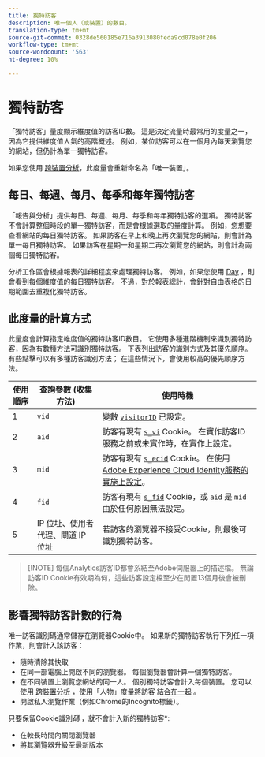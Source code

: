```yaml
---
title: 獨特訪客
description: 唯一個人（或裝置）的數目。
translation-type: tm+mt
source-git-commit: 0328de560185e716a3913080feda9cd078e0f206
workflow-type: tm+mt
source-wordcount: '563'
ht-degree: 10%

---
```



# 獨特訪客

「獨特訪客」量度顯示維度值的訪客ID數。 這是決定流量時最常用的度量之一，因為它提供維度值人氣的高階概述。 例如，某位訪客可以在一個月內每天瀏覽您的網站，但仍計為單一獨特訪客。

如果您使用 [跨裝置分析](../cda/cda-home.md)，此度量會重新命名為「唯一裝置」。

## 每日、每週、每月、每季和每年獨特訪客

「報告與分析」提供每日、每週、每月、每季和每年獨特訪客的選項。 獨特訪客不會計算整個時段的單一獨特訪客，而是會根據選取的量度計算。 例如，您想要查看網站的每日獨特訪客。 如果訪客在早上和晚上再次瀏覽您的網站，則會計為單一每日獨特訪客。 如果訪客在星期一和星期二再次瀏覽您的網站，則會計為兩個每日獨特訪客。

分析工作區會根據報表的詳細程度來處理獨特訪客。 例如，如果您使用 [Day](../dimensions/day.md) ，則會看到每個維度值的每日獨特訪客。 不過，對於報表總計，會針對自由表格的日期範圍去重複化獨特訪客。

## 此度量的計算方式

此量度會計算指定維度值的獨特訪客ID數目。 它使用多種進階機制來識別獨特訪客，因為有數種方法可識別獨特訪客。 下表列出訪客的識別方式及其優先順序。 有些點擊可以有多種訪客識別方法； 在這些情況下，會使用較高的優先順序方法。

| 使用順序 | 查詢參數 (收集方法) | 使用時機 |
| --- | --- | --- |
| 1 | `vid` | 變數 [`visitorID`](/help/implement/vars/config-vars/visitorid.md) 已設定。 |
| 2 | `aid` | 訪客有現有 [`s_vi`](https://docs.adobe.com/content/help/zh-Hant/core-services/interface/ec-cookies/cookies-analytics.html) Cookie。 在實作訪客ID服務之前或未實作時，在實作上設定。 |
| 3 | `mid` | 訪客有現有 [`s_ecid`](https://docs.adobe.com/content/help/zh-Hant/core-services/interface/ec-cookies/cookies-analytics.html) Cookie。 在使用 [Adobe Experience Cloud Identity服務的實施上設定](https://docs.adobe.com/content/help/zh-Hant/id-service/using/home.html)。 |
| 4 | `fid` | 訪客有現有 [`s_fid`](https://docs.adobe.com/content/help/zh-Hant/core-services/interface/ec-cookies/cookies-analytics.html) Cookie，或 `aid` 是 `mid` 由於任何原因無法設定。 |
| 5 | IP 位址、使用者代理、閘道 IP 位址 | 若訪客的瀏覽器不接受Cookie，則最後可識別獨特訪客。 |

>[!NOTE] 每個Analytics訪客ID都會系結至Adobe伺服器上的描述檔。 無論訪客ID Cookie有效期為何，這些訪客設定檔至少在閒置13個月後會被刪除。

## 影響獨特訪客計數的行為

唯一訪客識別碼通常儲存在瀏覽器Cookie中。 如果新的獨特訪客執行下列任一項作業，則會計入該訪客：

* 隨時清除其快取
* 在同一部電腦上開啟不同的瀏覽器。 每個瀏覽器會計算一個獨特訪客。
* 在不同裝置上瀏覽您網站的同一人。 個別獨特訪客會計入每個裝置。 您可以使用 [跨裝置分析](../cda/cda-home.md) ，使用「人物」度量將訪客 [結合在一起](people.md) 。
* 開啟私人瀏覽作業（例如Chrome的Incognito標籤）。

只要保留Cookie識別&#x200B;*碼* ，就不會計入新的獨特訪客*:

* 在較長時間內關閉瀏覽器
* 將其瀏覽器升級至最新版本
